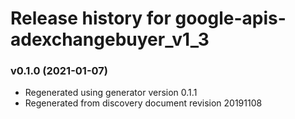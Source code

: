 # Release history for google-apis-adexchangebuyer_v1_3

### v0.1.0 (2021-01-07)

* Regenerated using generator version 0.1.1
* Regenerated from discovery document revision 20191108

